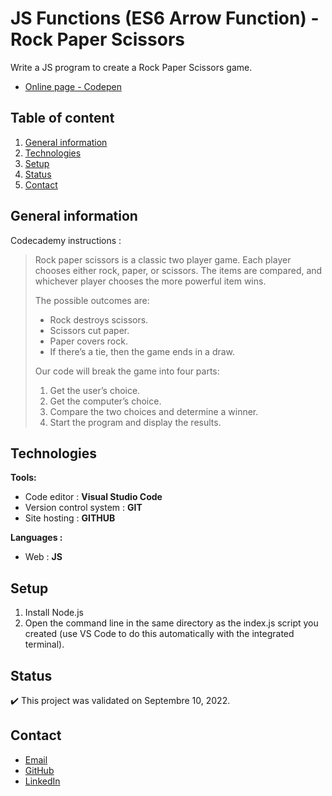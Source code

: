 # JS Functions (ES6 Arrow Function) - Rock Paper Scissors

Write a JS program to create a Rock Paper Scissors game.
- [Online page - Codepen](https://codepen.io/ByronMike/details/abGMNYr)

## Table of content
1. [General information](#General-information)
2. [Technologies](#Technologies)
3. [Setup](#Setup)
4. [Status](#Status)
5. [Contact](#Contact)

## General information

Codecademy instructions :
> Rock paper scissors is a classic two player game. Each player chooses either rock, paper, or scissors. The items are compared, and whichever player chooses the more powerful item wins.
>
> The possible outcomes are:
>
>  - Rock destroys scissors.
>  - Scissors cut paper.
>  - Paper covers rock.
>  - If there’s a tie, then the game ends in a draw. 
>  
> Our code will break the game into four parts:
>
>  1. Get the user’s choice.
>  2. Get the computer’s choice.
>  3. Compare the two choices and determine a winner.
>  4. Start the program and display the results.

## Technologies
**Tools:**
 * Code editor : **Visual Studio Code**
 * Version control system : **GIT**
 * Site hosting : **GITHUB**
  
**Languages :**
 * Web : **JS**
 
## Setup
1. Install Node.js
2. Open the command line in the same directory as the index.js script you created (use VS Code to do this automatically with the integrated terminal).

## Status
:heavy_check_mark: This project was validated on Septembre 10, 2022.

## Contact
* [Email](mailto:auger.michaell@gmail.com)
* [GitHub](https://github.com/ByronMike)
* [LinkedIn](https://www.linkedin.com/in/auger-michael/)